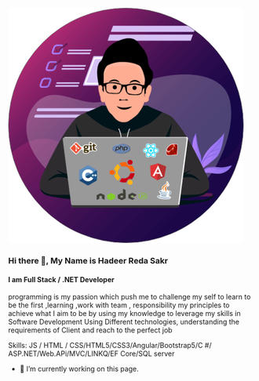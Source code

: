 ![Screenshot of a comment on a GitHub issue showing an image, added in the Markdown, of an Octocat smiling and raising a tentacle.](https://raw.githubusercontent.com/konyan/konyan/master/images/profile.png)




### Hi there 👋, My Name is Hadeer Reda Sakr
#### I am Full Stack / .NET Developer


programming is my passion which push me to challenge my self to learn to be the first ,learning ,work with team , responsibility my principles to achieve what I aim to be by using my knowledge to leverage my skills in Software Development Using Different technologies, understanding the requirements of Client and reach to the perfect job

Skills:  JS / HTML / CSS/HTML5/CSS3/Angular/Bootstrap5/C #/ ASP.NET/Web.APi/MVC/LINKQ/EF Core/SQL server

- 🔭 I’m currently working on this page. 














